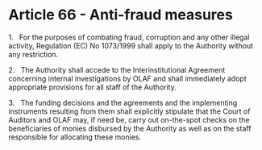 # Article 66 - Anti-fraud measures


1.   For the purposes of combating fraud, corruption and any other illegal activity, Regulation (EC) No 1073/1999 shall apply to the Authority without any restriction.

2.   The Authority shall accede to the Interinstitutional Agreement concerning internal investigations by OLAF and shall immediately adopt appropriate provisions for all staff of the Authority.

3.   The funding decisions and the agreements and the implementing instruments resulting from them shall explicitly stipulate that the Court of Auditors and OLAF may, if need be, carry out on-the-spot checks on the beneficiaries of monies disbursed by the Authority as well as on the staff responsible for allocating these monies.
